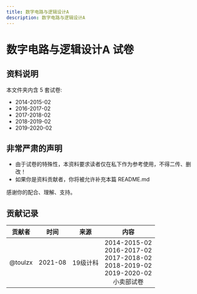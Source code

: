 ```yaml
---
title: 数字电路与逻辑设计A
description: 数字电路与逻辑设计A
---
```

# 数字电路与逻辑设计A 试卷

## 资料说明

本文件夹内含 5 套试卷:

- 2014-2015-02
- 2016-2017-02
- 2017-2018-02
- 2018-2019-02
- 2019-2020-02

## 非常严肃的声明

- 由于试卷的特殊性，本资料要求读者仅在私下作为参考使用，不得二传、删改！
- 如果你是资料贡献者，你将被允许补充本篇 README.md

感谢你的配合、理解、支持。

## 贡献记录

| 贡献者 | 时间 | 来源 | 内容 |
|-------------------|:--------:|:--------:|:-------:|
|   @toulzx     | 2021-08 | 19级计科 | 2014-2015-02</br> 2016-2017-02 </br> 2017-2018-02 </br> 2018-2019-02 </br> 2019-2020-02 </br> 小卖部试卷 |
